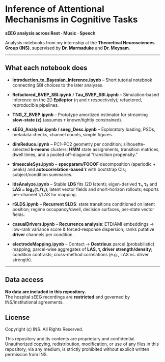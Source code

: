 # Inference of Attentional Mechanisms in Cognitive Tasks
**sEEG analysis across Rest · Music · Speech**

Analysis notebooks from my internship at the **Theoretical Neurosciences Group (INS)**, supervised by **Dr. Marmaduke** and **Dr. Meysam**.  

---

## What each notebook does
- **Introduction_to_Bayesian_Inference.ipynb** – Short tutorial notebook connecting SBI choices to the later analyses.
- **Refactored_BVEP_SBI.ipynb** / **Tau_BVEP_SBI.ipynb** – Simulation-based inference on the 2D **Epileptor** (η and τ respectively); refactored, reproducible pipelines.
- **TNG_Z_BVEP.ipynb** – Prototype amortized estimator for streaming **slow-state \(z\)** (assumes τ known/tightly constrained).

- **sEEG_Analysis.ipynb / seeg_Desc.ipynb** – Exploratory loading, PSDs, metadata checks, channel counts, simple figures.


- **dimReduce.ipynb** – PC1–PC2 geometry per condition; silhouette-selected **k-means** clusters; **HMM** state assignments, transition matrices, dwell times, and a pooled off-diagonal “transition propensity.”
- **timescaleSys.ipynb** – **specparam/FOOOF** decomposition (aperiodic + peaks) and **autocorrelation-based τ** with bootstrap CIs; subject/condition summaries.
- **ldsAnalyze.ipynb** – Stable **LDS** fits (2D latent); eigen-derived **τ₁, τ₂** and **LAS = log₂(τ₁/τ₂)**; latent vector fields and short-horizon rollouts; exports per-channel τ/LAS for mapping.
- **rSLDS.ipynb** – **Recurrent SLDS**: state transitions conditioned on latent position; regime occupancy/dwell, decision surfaces, per-state vector fields.
- **casualDrivers.ipynb** – **Recurrence analysis**: ETD/AMI embeddings → low-rank variance score & forced-response dispersion; ranks putative **driver** channels per condition.
- **electrodeMapping.ipynb** – Contact → **Destrieux** parcel (probabilistic) mapping; parcel-wise aggregates of **LAS, τ, driver strength/density**; condition contrasts; cross-method correlations (e.g., LAS vs. driver strength).


---

## Data access 

 **No data are included in this repository.**  
 The hospital sEEG recordings are **restricted** and governed by INS/institutional agreements.  

##  License
Copyright (c) INS. All Rights Reserved.

This repository and its contents are proprietary and confidential.
Unauthorized copying, redistribution, modification, or use of any
files in this repository, via any medium, is strictly prohibited
without explicit written permission from INS.
